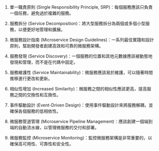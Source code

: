 

1. 單一職責原則 (Single Responsibility Principle, SRP)：每個服務應該只負責一個任務，避免過於複雜的服務。

2. 服務拆分 (Service Decomposition)：將大型服務拆分為兩個或多個小型服務，以便更好地管理和擴展。

3. 微服務設計指南 (Microservice Design Guidelines)：一系列最佳實踐和設計原則，幫助開發者創建高效和可靠的微服務架構。

4. 服務發現 (Service Discovery)：一個服務的位置和其他元數據應該被動態地發現和管理，而不是在代碼中固定。

5. 服務維護性 (Service Maintainability)：微服務應該易於維護，可以隨著時間推移進行更改和更新。

6. 相似性增加 (Increased Similarity)：微服務之間的相似性應該更高，提高服務之間的交換性和互換性。

7. 事件驅動設計 (Event-Driven Design)：使用事件驅動設計來將服務解耦，並確保各個服務的低相依性。

8. 微服務管道管理 (Microservice Pipeline Management)：應該創建一個端到端的自動流水線，以管理微服務的交付和部署。

9. 微服務監控 (Microservice Monitoring)：監控微服務架構是非常重要的，以確保高可用性、可靠性和安全性。